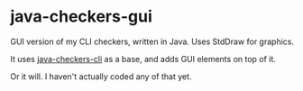 # java-checkers-gui
GUI version of my CLI checkers, written in Java. Uses StdDraw for graphics.

It uses [java-checkers-cli](https://github.com/RealKGB/java-checkers-cli) as a base, and adds GUI elements on top of it.

Or it will. I haven't actually coded any of that yet.
